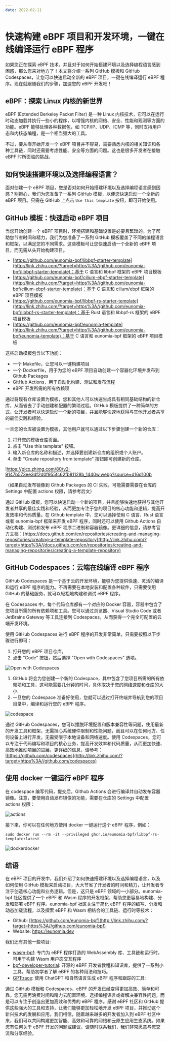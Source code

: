 ```yaml
---
date: 2022-02-11
---
```


# 快速构建 eBPF 项目和开发环境，一键在线编译运行 eBPF 程序

如果您正在探索 eBPF 技术，并且对于如何开始搭建环境以及选择编程语言感到困惑，那么您来对地方了！本文将介绍一系列 GitHub 模板和 GitHub Codespaces，让您可以快速启动全新的 eBPF 项目，一键在线编译运行 eBPF 程序。现在就跟随我们的步骤，加速您的 eBPF 开发吧！

## **eBPF：探索 Linux 内核的新世界**

eBPF (Extended Berkeley Packet Filter) 是一种 Linux 内核技术，它可以在运行时动态加载并执行一些小的程序，以增强内核的网络、安全、性能和观测等方面的功能。eBPF 能够处理各种数据包，如 TCP/IP、UDP、ICMP 等，同时支持用户态和内核态编程，是一个相当强大的工具。

不过，要从零开始开发一个 eBPF 项目并不容易，需要熟悉内核的相关知识和各种工具链，同时还需要考虑性能、安全等方面的问题。这也是很多开发者在接触 eBPF 时所面临的挑战。

## **如何快速搭建环境以及选择编程语言？**

面对创建一个 eBPF 项目，您是否对如何开始搭建环境以及选择编程语言感到困惑？别担心，我们为您准备了一系列 GitHub 模板，以便您快速启动一个全新的 eBPF 项目。只需在 GitHub 上点击 `Use this template` 按钮，即可开始使用。

## **GitHub 模板：快速启动 eBPF 项目**

当您开始创建一个 eBPF 项目时，环境搭建和基础设置是必要且繁琐的。为了帮助您节省时间和精力，我们为您准备了一系列 GitHub 模板覆盖了不同的编程语言和框架，以满足您的不同需求。这些模板可让您快速启动一个全新的 eBPF 项目，而无需从头开始构建项目。

- [https://github.com/eunomia-bpf/libbpf-starter-template](http://link.zhihu.com/?target=https%3A//github.com/eunomia-bpf/libbpf-starter-template)：基于 C 语言和 libbpf 框架的 eBPF 项目模板
- [https://github.com/eunomia-bpf/cilium-ebpf-starter-template](http://link.zhihu.com/?target=https%3A//github.com/eunomia-bpf/cilium-ebpf-starter-template)：基于 C 语言和 cilium/ebpf 框架的 eBPF 项目模板
- [https://github.com/eunomia-bpf/libbpf-rs-starter-template](http://link.zhihu.com/?target=https%3A//github.com/eunomia-bpf/libbpf-rs-starter-template)：基于 Rust 语言和 libbpf-rs 框架的 eBPF 项目模板
- [https://github.com/eunomia-bpf/eunomia-template](http://link.zhihu.com/?target=https%3A//github.com/eunomia-bpf/eunomia-template)：基于 C 语言和 eunomia-bpf 框架的 eBPF 项目模板

这些启动模板包含以下功能：

- 一个 Makefile，让您可以一键构建项目
- 一个 Dockerfile，用于为您的 eBPF 项目自动创建一个容器化环境并发布到 Github Packages
- GitHub Actions，用于自动化构建、测试和发布流程
- eBPF 开发所需的所有依赖项

通过将现有仓库设置为模板，您和其他人可以快速生成具有相同基础结构的新仓库，从而省去了手动创建和配置的繁琐过程。GitHub 模板提供了一种简单的方式，让开发者可以快速启动一个新的项目，并且能够快速地获得与其他开发者共享的最佳实践和经验。

一旦您的仓库被设置为模板，其他用户就可以通过以下步骤创建一个新的仓库：

1. 打开您的模板仓库页面。
2. 点击 "Use this template" 按钮。
3. 输入新仓库的名称和描述，并选择要创建新仓库的组织或个人账户。
4. 单击 "Create repository from template" 按钮即可创建新的仓库。

!<https://picx.zhimg.com/80/v2-9147b573ee3df2d0f955fc62fb81128b_1440w.webp?source=d16d100b>

（如果自动发布镜像到 Github Packages 的 CI 失败，可能需要需要在仓库的 Settings 中配置 actions 权限，请参考后文）

通过 GitHub 模板，您可以快速启动一个新的项目，并且能够快速地获得与其他开发者共享的最佳实践和经验，从而更加专注于您的项目的核心功能和逻辑，提高开发效率和代码质量。在 Github template 中，您可以选择使用 C 语言、Rust 语言或者 eunomia-bpf 框架来开发 eBPF 程序，同时还可以使用 Github Actions 自动化构建、测试和发布 eBPF 程序二进制和容器镜像。更详细的信息，请参考官方文档：[https://docs.github.com/en/repositories/creating-and-managing-repositories/creating-a-template-repository](http://link.zhihu.com/?target=https%3A//docs.github.com/en/repositories/creating-and-managing-repositories/creating-a-template-repository)

## **GitHub Codespaces：云端在线编译 eBPF 程序**

GitHub Codespaces 是一个基于云的开发环境，能够为您提供快速、灵活的编译和运行 eBPF 程序的能力。不再需要在本地安装和配置各种软件，只需要使用 GitHub 的基础服务，就可以轻松地构建和调试 eBPF 程序。

在 Codespaces 中，每个代码仓库都有一个对应的 Docker 容器，容器中包含了您项目所需的所有依赖项和工具。您可以通过浏览器、Visual Studio Code 或者 JetBrains Gateway 等工具连接到 Codespaces，从而获得一个完全可配置的云端开发环境。

使用 GitHub Codespaces 进行 eBPF 程序的开发非常简单，只需要按照以下步骤进行即可：

1. 打开您的 eBPF 项目仓库。
2. 点击 "Code" 按钮，然后选择 "Open with Codespaces" 选项。

![Open with Codespaces](https://picx.zhimg.com/80/v2-c97afd28cc88ad73836eb4561267021c_1440w.webp)

1. GitHub 将会为您创建一个新的 Codespace，其中包含了您项目所需的所有依赖项和工具，这可能需要几分钟的时间，具体取决于您的网络速度和仓库的大小.
2. 一旦您的 Codespace 准备好使用，您就可以通过打开终端并导航到您的项目目录中，编译和运行您的 eBPF 程序。

![codespace](https://pic1.zhimg.com/80/v2-8b37f9241c284ac494555149272d1e57_1440w.webp?source=d16d100b>)

通过 GitHub Codespaces，您可以摆脱环境配置和版本兼容性等问题，使用最新的开发工具和框架，无需担心系统硬件限制和性能问题，而且可以在任何地方、任何设备上进行开发，无需受限于本地设备和网络速度。使用 Codespaces，您可以专注于代码编写和项目的核心业务，提高开发效率和代码质量，从而更加快速、高效地推动项目的进展。更详细的信息，请参考：[https://github.com/codespaces](http://link.zhihu.com/?target=https%3A//github.com/codespaces)

## **使用 docker 一键运行 eBPF 程序**

在 codespace 编写代码，提交后，Github Actions 会进行编译并自动发布容器镜像。注意，要使用自动发布镜像的功能，需要在仓库的 Settings 中配置 actions 权限：

![actions](https://picxzhimg.com/80/v2-2e0f9fc6aa0d1aee4231963432105626_1440w.webp?source=d16d100b>)

接下来，你可以在任何地方使用 docker 一键运行这个 eBPF 程序，例如：

`sudo docker run --rm -it --privileged ghcr.io/eunomia-bpf/libbpf-rs-template:latest`

![dockerdocker](https://pic1.zhimg.com/80/v2-ede596564dc3a701889ed161dcda9eb5_1440w.webp?source=d16d100b)

## **结语**

在 eBPF 项目的开发中，我们介绍了如何快速搭建环境以及选择编程语言，以及如何使用 GitHub 模板来启动项目，大大节省了开发者的时间和精力，让开发者专注于创造核心功能和业务逻辑。但是，这只是 eBPF 领域的一小部分。eunomia-bpf 社区提供了一个 eBPF 和 Wasm 程序的开发框架，帮助您更容易地构建、分发和部署 eBPF 程序。eunomia-bpf 社区关注于简化 eBPF 程序的编写、分发和动态加载流程，以及探索 eBPF 和 Wasm 相结合的工具链、运行时等技术：

- Github: [https://github.com/eunomia-bpf](http://link.zhihu.com/?target=https%3A//github.com/eunomia-bpf)
- Website: <https://eunomia.dev>

我们还有其他一些项目:

- [wasm-bpf](https://github.com/eunomia-bpf/wasm-bpf): 专门为 eBPF 程序打造的 WebAssembly 库、工具链和运行时，可用于构建 Wasm 用户态交互程序
- [bpf-developer-tutorial](https://github.com/eunomia-bpf/bpf-developer-tutorial): 开源的 eBPF 开发者教程和知识库，提供了一系列小工具，帮助初学者了解 eBPF 的各种用法和技巧。
- [GPTtrace](https://github.com/eunomia-bpf/GPTtrace): 使用 ChatGPT 和自然语言生成 eBPF 程序和跟踪的工具:

通过 GitHub 模板和 Codespaces，eBPF 的开发已经变得更加高效、简单和可靠。您无需再浪费时间和精力去配置环境、选择编程语言或者解决兼容性问题，而是可以专注于创造出更加高效和优秀的 eBPF 程序。感谢 eBPF 社区和 GitHub 提供这些强大的工具和支持，让我们能够更加轻松地开发 eBPF 项目，并推动这个新兴技术的发展和应用。我们相信，随着越来越多的开发者加入到 eBPF 社区中来，我们可以共同构建更加智能、高效和可靠的网络和云原生应用生态系统。如果您有任何关于 eBPF 开发的问题或建议，请随时联系我们，我们非常愿意与您交流和分享经验。
